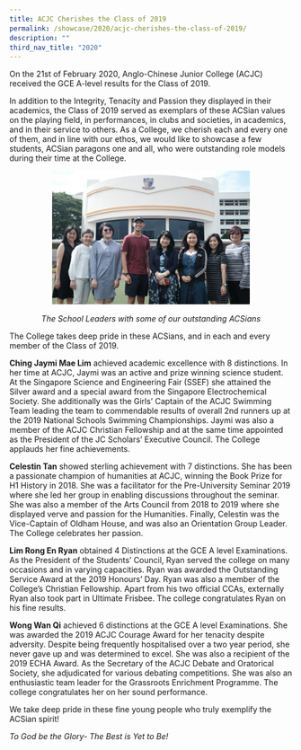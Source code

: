 ```yaml
---
title: ACJC Cherishes the Class of 2019
permalink: /showcase/2020/acjc-cherishes-the-class-of-2019/
description: ""
third_nav_title: "2020"
---
```

On the 21st of February 2020, Anglo-Chinese Junior College (ACJC) received the GCE A-level results for the Class of 2019.

  

In addition to the Integrity, Tenacity and Passion they displayed in their academics, the Class of 2019 served as exemplars of these ACSian values on the playing field, in performances, in clubs and societies, in academics, and in their service to others. As a College, we cherish each and every one of them, and in line with our ethos, we would like to showcase a few students, ACSian paragons one and all, who were outstanding role models during their time at the College.

<style>  
img {  
  display: block;  
  margin-left: auto;  
  margin-right: auto;  
}  
</style>  
<img style="width:70%;" src="/images/results%204.jpeg">  
  
<br>
<figcaption style="text-align:center;"><em>The School Leaders with some of our outstanding ACSians</em></figcaption> 

The College takes deep pride in these ACSians, and in each and every member of the Class of 2019.

  

**Ching Jaymi Mae Lim**&nbsp;achieved academic excellence with 8 distinctions. In her time at ACJC, Jaymi was an active and prize winning science student. At the Singapore Science and Engineering Fair (SSEF) she attained the Silver award and a special award from the Singapore Electrochemical Society. She additionally was the Girls’ Captain of the ACJC Swimming Team leading the team to commendable results of overall 2nd runners up at the 2019 National Schools Swimming Championships. Jaymi was also a member of the ACJC Christian Fellowship and at the same time appointed as the President of the JC Scholars’ Executive Council. The College applauds her fine achievements.

  

**Celestin Tan**&nbsp;showed sterling achievement with 7 distinctions. She has been a passionate champion of humanities at ACJC, winning the Book Prize for H1 History in 2018. She was a facilitator for the Pre-University Seminar 2019 where she led her group in enabling discussions throughout the seminar. She was also a member of the Arts Council from 2018 to 2019 where she displayed verve and passion for the Humanities. Finally, Celestin was the Vice-Captain of Oldham House, and was also an Orientation Group Leader. The College celebrates her passion.

  

**Lim Rong En Ryan**&nbsp;obtained 4 Distinctions at the GCE A level Examinations. As the President of the Students’ Council, Ryan served the college on many occasions and in varying capacities. Ryan was awarded the Outstanding Service Award at the 2019 Honours’ Day. Ryan was also a member of the College’s Christian Fellowship. Apart from his two official CCAs, externally Ryan also took part in Ultimate Frisbee. The college congratulates Ryan on his fine results.

  

**Wong Wan Qi**&nbsp;achieved 6 distinctions at the GCE A level Examinations. She was awarded the 2019 ACJC Courage Award for her tenacity despite adversity. Despite being frequently hospitalised over a two year period, she never gave up and was determined to excel. She was also a recipient of the 2019 ECHA Award. As the Secretary of the ACJC Debate and Oratorical Society, she adjudicated for various debating competitions. She was also an enthusiastic team leader for the Grassroots Enrichment Programme. The college congratulates her on her sound performance.

  

We take deep pride in these fine young people who truly exemplify the ACSian spirit!

  

_To God be the Glory- The Best is Yet to Be!_